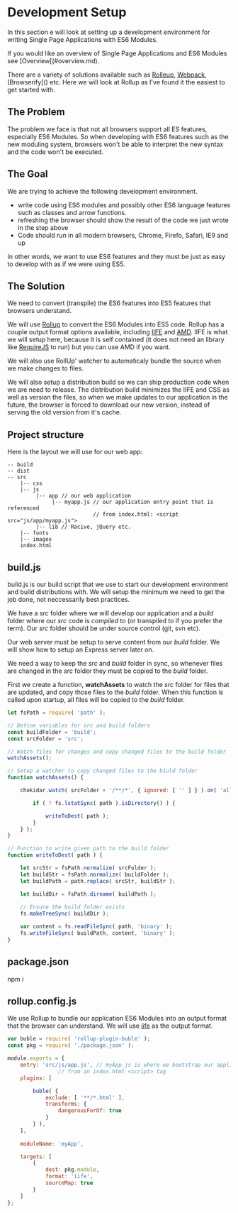 # Development Setup

In this section e will look at setting up a development environment for writing Single Page Applications with ES6 Modules. 

If you would like an overview of Single Page Applications and ES6 Modules see [Overview[(#overview.md).

There are a variety of solutions available such as [Rolleup](), [Webpack](), [Browserify[() etc. Here we will look at Rollup as I've found it the easiest to get started with.

## The Problem
The problem we face is that not all browsers support all ES features, especially ES6 Modules. So when developing with ES6 features such as the new moduling system, browsers won't be able to interpret the new syntax and the code won't be executed.

## The Goal
We are trying to achieve the following development environment.

* write code using ES6 modules and possibly other ES6 language features such as classes and arrow functions.
* refreshing the browser should show the result of the code we just wrote in the step above
* Code should run in all modern browsers, Chrome, Firefo, Safari, IE9 and up

In other words, we want to use ES6 features and they must be just as easy to develop with as if we were using ES5.

## The Solution
We need to convert (transpile) the ES6 features into ES5 features that browsers understand.

We will use [Rollup]() to convert the ES6 Modules into ES5 code. Rollup has a couple output format options available, including [IIFE]() and [AMD](). IIFE is what we will setup here, because it is self contained (it does not need an library like [RequireJS]() to run) but you can use AMD if you want. 

We will  also use RollUp' watcher to automaticaly bundle the source when we make changes to files.

We will also setup a distribution build so we can ship production code when we are need to release. The distribution build minimizes the IIFE and CSS as well as version the files, so when we make updates to our application in the future, the browser is forced to download our new version, instead of serving the old version from it's cache.

## Project structure

Here is the layout we will use for our web app:

```
-- build
-- dist
-- src
    |-- css
    |-- js
         |-- app // our web application
              |-- myapp.js // our application entry point that is referenced 
              			   // from index.html: <script src="js/app/myapp.js">
         |-- lib // Racive, jQuery etc.
    |-- fonts
    |-- images
    index.html
```

## build.js

build.js is our build script that we use to start our development environment and build distributions with. We will setup the minimum
we need to get the job done, not neccessarily best practices.

We have a *src* folder where we will develop our application and a *build* folder where our *src* code is *compiled*  to (or transpiled to if you prefer the term). Our *src* folder should be under source control (git, svn etc).

Our web server must be setup to serve content from our *build* folder. We will show how to setup an Express server later on.

We need a way to keep the *src* and *build* folder in sync, so whenever files are changed in the *src* folder they must be copied to the *build* folder.

First we create a function, **watchAssets** to watch the *src* folder for files that are updated, and copy those files to the *build* folder. When this function is called upon startup, all files will be copied to the *build* folder.




```js
let fsPath = require( 'path' );

// Define variables for src and build folders
const buildFolder = 'build';
const srcFolder = 'src';

// Watch files for changes and copy changed files to the build folder
watchAssets();

// Setup a watcher to copy changed files to the biuld folder
function watchAssets() {

	chokidar.watch( srcFolder + '/**/*', { ignored: [ '' ] } ).on( 'all', ( event, path ) => {

		if ( ! fs.lstatSync( path ).isDirectory() ) {

			writeToDest( path );
		}
	} );
}

// Function to write given path to the build folder
function writeToDest( path ) {

	let srcStr = fsPath.normalize( srcFolder );
	let buildStr = fsPath.normalize( buildFolder );
	let buildPath = path.replace( srcStr, buildStr );

	let buildDir = fsPath.dirname( buildPath );
	
	// Ensure the build folder exists
	fs.makeTreeSync( buildDir );

	var content = fs.readFileSync( path, 'binary' );
	fs.writeFileSync( buildPath, content, 'binary' );
}

```

## package.json

npm i

## rollup.config.js

We use Rollup to bundle our application ES6 Modules into an output format that the browser can understand. We will use [iife]() as the output format.

```js
var buble = require( 'rollup-plugin-buble' );
const pkg = require( './package.json' );

module.exports = {
	entry: 'src/js/app.js', // myApp.js is where we bootstrap our application. app.js will be referenced 
				// from an index.html <script> tag
	plugins: [

		buble( {
			exclude: [ '**/*.html' ],
			transforms: {
				dangerousForOf: true
			}
		} ),
	],
	
	moduleName: 'myApp',

	targets: [
		{
			dest: pkg.module,
			format: 'iife',
			sourceMap: true
		}
	]
};


```


